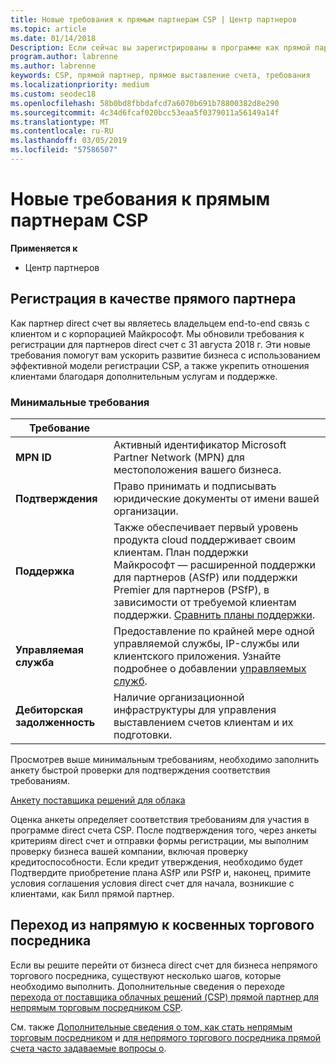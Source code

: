```yaml
---
title: Новые требования к прямым партнерам CSP | Центр партнеров
ms.topic: article
ms.date: 01/14/2018
Description: Если сейчас вы зарегистрированы в программе как прямой партнер CSP, рекомендуем вам подготовиться к обеспечить соблюдение этих требований службы и обновленную поддержку.
program.author: labrenne
ms.author: labrenne
keywords: CSP, прямой партнер, прямое выставление счета, требования
ms.localizationpriority: medium
ms.custom: seodec18
ms.openlocfilehash: 58b0bd8fbbdafcd7a6070b691b78800382d8e290
ms.sourcegitcommit: 4c34d6fcaf020bcc53eaa5f0379011a56149a14f
ms.translationtype: MT
ms.contentlocale: ru-RU
ms.lasthandoff: 03/05/2019
ms.locfileid: "57586507"
---
```

# <a name="csp-direct-partner-new-requirements"></a>Новые требования к прямым партнерам CSP

**Применяется к**

- Центр партнеров

## <a name="enroll-as-a-direct-partner"></a>Регистрация в качестве прямого партнера

Как партнер direct счет вы являетесь владельцем end-to-end связь с клиентом и с корпорацией Майкрософт. Мы обновили требования к регистрации для партнеров direct счет с 31 августа 2018 г. Эти новые требования помогут вам ускорить развитие бизнеса с использованием эффективной модели регистрации CSP, а также укрепить отношения клиентами благодаря дополнительным услугам и поддержке. 

### <a name="minimum-requirements"></a>Минимальные требования

|**Требование**|                             |
|--------------------------------|--------------------------------------------------------------|
|**MPN ID**   |Активный идентификатор Microsoft Partner Network (MPN) для местоположения вашего бизнеса.   |
|**Подтверждения**   |Право принимать и подписывать юридические документы от имени вашей организации.|
|**Поддержка**  |Также обеспечивает первый уровень продукта cloud поддерживает своим клиентам. План поддержки Майкрософт — расширенной поддержки для партнеров (ASfP) или поддержки Premier для партнеров (PSfP), в зависимости от требуемой клиентам поддержки. [Сравнить планы поддержки](https://partner.microsoft.com/en-US/support/partnersupport). |
|**Управляемая служба**   |Предоставление по крайней мере одной управляемой службы, IP-службы или клиентского приложения. Узнайте подробнее о добавлении [управляемых служб](https://partner.microsoft.com/en-US/business-opportunities/managed-services-provider).|
|**Дебиторская задолженность** |Наличие организационной инфраструктуры для управления выставлением счетов клиентам и их подготовки. 

Просмотрев выше минимальным требованиям, необходимо заполнить анкету быстрой проверки для подтверждения соответствия требованиям. 

[Анкету поставщика решений для облака](https://partner.microsoft.com/cloud-solution-provider/assessment)

Оценка анкеты определяет соответствия требованиям для участия в программе direct счета CSP. После подтверждения того, через анкеты критериям direct счет и отправки формы регистрации, мы выполним проверку бизнеса вашей компании, включая проверку кредитоспособности. Если кредит утверждения, необходимо будет Подтвердите приобретение плана ASfP или PSfP и, наконец, примите условия соглашения условия direct счет для начала, возникшие с клиентами, как Билл прямой партнер.

## <a name="transition-from-direct-to-indirect-reseller"></a>Переход из напрямую к косвенных торгового посредника

Если вы решите перейти от бизнеса direct счет для бизнеса непрямого торгового посредника, существуют несколько шагов, которые необходимо выполнить. Дополнительные сведения о переходе [перехода от поставщика облачных решений (CSP) прямой партнер для непрямым торговым посредником CSP](transition-direct-to-indirect.md). 

См. также [Дополнительные сведения о том, как стать непрямым торговым посредником](https://assetsprod.microsoft.com/csp-directbill-to-indirect-transition.pdf) и [для непрямого торгового посредника прямой счета часто задаваемые вопросы о](https://assetsprod.microsoft.com/mpn/direct-bill-partner-faq.pdf).
